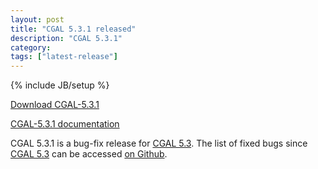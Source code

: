 ```yaml
---
layout: post
title: "CGAL 5.3.1 released"
description: "CGAL 5.3.1"
category:
tags: ["latest-release"]
---
```

{% include JB/setup %}

<i class="glyphicon glyphicon-download"></i>
<a href="https://github.com/CGAL/cgal/releases/tag/v5.3.1">Download CGAL-5.3.1</a>

<i class="glyphicon glyphicon-book"></i>
<a href="https://doc.cgal.org/5.3.1/Manual/index.html">CGAL-5.3.1 documentation</a>

<p>CGAL 5.3.1 is a bug-fix release for <a href="../../../../2021/07/06/cgal53">CGAL 5.3</a>.
The list of fixed bugs since <a href="../../../../2021/07/06/cgal53">CGAL 5.3</a>
can be accessed <a href="https://github.com/CGAL/cgal/issues?q=label%3AMerged_in_5.3.1">on Github</a>.</p>
